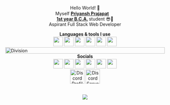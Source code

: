 <p align="center"> Hello World! 👋 <br> Myself <strong> <ins>Priyansh Prajapat</ins> </strong> <a href="https://readme.priyansh.xyz"> <img src="https://cdn.priyansh.xyz/emojis/verified.png" width="15" height="15"> </a> <br>  <strong> <ins>1st year B.C.A.</ins> </strong> student 😎🤏 <br> Aspirant Full Stack Web Developer</p>

<div align="center"> <b>Languages & tools I use</b> <br> <a href="https://web.dev/learn/html/"><img src="https://cdn.priyansh.xyz/emojis/html.png" width="30" height="30"></a> <a href="https://web.dev/learn/css/"><img src="https://cdn.priyansh.xyz/emojis/css.png" width="30" height="30"></a> <a href="https://developer.mozilla.org/en-US/docs/Web/JavaScript/"><img src="https://cdn.priyansh.xyz/emojis/js.png" width="30" height="30"></a> <a href="https://www.python.org/"><img src="https://cdn.priyansh.xyz/emojis/py.png" width="30" height="30"></a> <a href="https://www.mongodb.com/"><img src="https://cdn.priyansh.xyz/emojis/mongodb.png" width="30" height="30"></a> <a href="https://getbootstrap.com/"><img src="https://cdn.priyansh.xyz/emojis/bootstrap.png" width="30" height="30"></a> </div> 

<div><img src="https://cdn.priyansh.xyz/src/div-line.gif" alt="Division" height="20px" width="100%"> </div>

<div align="center"> <b>Socials</b> <br> <a href="https://priyansh.is-a.dev/"><img src="https://cdn.priyansh.xyz/emojis/web.gif" width="30" height="30"></a> <a href="https://instagram.com/thepriyanshprajapat"><img src="https://cdn.priyansh.xyz/emojis/instagram.png" width="30" height="30"></a> <a href="https://twitter.com/priiiyansh"><img src="https://cdn.priyansh.xyz/emojis/twitter.png" width="30" height="30"></a> <a href="https://buymeacoffee.com/priyanshisadev/"><img src="https://cdn.priyansh.xyz/emojis/buymeacoffee.png" width="30" height="30"></a> <a href="https://youtube.com/@priyanshisadev"><img src="https://cdn.priyansh.xyz/emojis/youtube.png" width="30" height="30"></a> <a href="mailto:priy@nsh.is-a.dev"><img src="https://cdn.priyansh.xyz/emojis/mail.png" width="30" height="30"></a> </div> 


<div align="center"> <a href="https://discord.com/users/838764339942785051"><img src="https://discord.c99.nl/widget/theme-3/838764339942785051.png" alt="Discord Profile" height="45"></a>  <a href="https://discord.com/invite/VWUh7KuCwy"><img src="https://discord.com/api/guilds/1013114166963339434/widget.png?style=banner2" alt="Discord Server" height="45"></a> </div> <br>
<p align="center"><a href="https://github.com/priyanshisadev"><img src="https://gpvc.arturio.dev/priyanshdotxyz"></a> </p>
